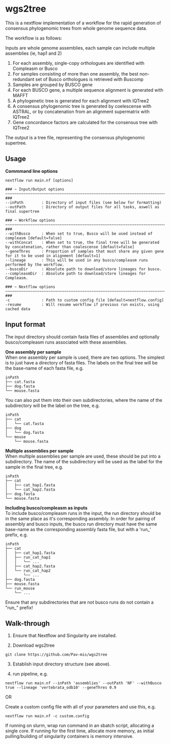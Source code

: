 # wgs2tree
This is a nextflow implementation of a workflow for the rapid generation of consensus phylogenomic trees from whole genome sequence data.

The workflow is as follows:

Inputs are whole genome assemblies, each sample can include multiple assemblies (ie, hap1 and 2)

1. For each assembly, single-copy orthologues are identified with Compleasm or Busco
2. For samples consisting of more than one assembly, the best non-redundant set of Busco orthologues is retrieved with Buscomp
3. Samples are grouped by BUSCO gene
4. For each BUSCO gene, a multiple sequence alignment is generated with MAFFT
5. A phylogenetic tree is generated for each alignment with IQTree2
6. A consensus phylogenomic tree is generated by coelescense with ASTRAL, or by concatenation from an alignment supermatrix with IQTree2
7. Gene concordance factors are calculated for the consensus tree with IQTree2

The output is a tree file, representing the consensus phylogenomic supertree.

## Usage

**Commmand line options**  
```
nextflow run main.nf [options]

### ~ Input/Output options ~~~~~~~~~~~~~~~~~~~~~~~~~~~~~~~~~~~~~~~~~~~~~~~~~~~~~~~~~~~~~~~~~~~~~~~~~~~~~~~~~~~~~~~~~~~~~~~~~~ ###
--inPath        : Directory of input files (see below for formatting)
--outPath       : Directory of output files for all tasks, aswell as final supertree

### ~ Workflow options ~~~~~~~~~~~~~~~~~~~~~~~~~~~~~~~~~~~~~~~~~~~~~~~~~~~~~~~~~~~~~~~~~~~~~~~~~~~~~~~~~~~~~~~~~~~~~~~~~~~~~~ ###
--withBusco     : When set to true, Busco will be used instead of compleasm [default=false]
--withConcat    : When set to true, the final tree will be generated by concatenation, rather than coalescense [default=false]
--geneThres     : Proportion of samples that must share any given gene for it to be used in alignment [default=1]
--lineage       : This will be used in any busco/compleasm runs performed by the workflow.
--buscoDir      : Absolute path to download/store lineages for busco.
--compleasmDir  : Absolute path to download/store lineages for Compleasm.

### ~ Nextflow options ~~~~~~~~~~~~~~~~~~~~~~~~~~~~~~~~~~~~~~~~~~~~~~~~~~~~~~~~~~~~~~~~~~~~~~~~~~~~~~~~~~~~~~~~~~~~~~~~~~~~~~ ###
-c              : Path to custom config file [default=nextflow.config]
-resume         : Will resume workflow if previous run exists, using cached data
```

## Input format
The input directory should contain fasta files of assemblies and optionally busco/compleasm runs associated with these assemblies.

**One assembly per sample**  
When one assembly per sample is used, there are two options. The simplest is to just have a directory of fasta files. The labels on the final tree will be the base-name of each fasta file, e.g.  

```
inPath
├── cat.fasta
├── dog.fasta
└── mouse.fasta
```
  
You can also put them into their own subdirectories, where the name of the subdirectory will be the label on the tree, e.g.

```
inPath
├── cat
│   └── cat.fasta
├── dog
│   └── dog.fasta
└── mouse
    └── mouse.fasta
```

**Multiple assemblies per sample**  
When multiple assemblies per sample are used, these should be put into a subdirectory. The name of the subdirectory will be used as the label for the sample in the final tree, e.g.

```
inPath
├── cat
│   ├── cat_hap1.fasta
│   └── cat_hap2.fasta
├── dog.fasta
└── mouse.fasta
```

**Including busco/compleasm as inputs**  
To include busco/compleasm runs in the input, the run directory should be in the same place as it's corresponding assembly. In order for pairing of assembly and busco inputs, the busco run directory must have the same base-name as the corresponding assembly fasta file, but with a 'run_' prefix, e.g.

```
inPath
├── cat
│   ├── cat_hap1.fasta
│   ├── run_cat_hap1
│   │   └── ...
│   ├── cat_hap2.fasta
│   └── run_cat_hap2
│       └── ...
├── dog.fasta
├── mouse.fasta
└── run_mouse
    └── ...
```

Ensure that any subdirectories that are not busco runs do not contain a "run_" prefix!

## Walk-through
1. Ensure that Nextflow and Singularity are installed.

2. Download wgs2tree
```
git clone https://github.com/Pav-mis/wgs2tree
```

3. Establish input directory structure (see above).

4. run pipeline, e.g.
```
nextflow run main.nf --inPath 'assemblies' --outPath 'NF' --withBusco true --lineage 'vertebrata_odb10' --geneThres 0.9
```
OR  
  
Create a custom config file with all of your parameters and use this, e.g.
```
nextflow run main.nf -c custom.config
```
If running on slurm, wrap run command in an sbatch script, allocating a single core. If running for the first time, allocate more memory, as initial pulling/building of singularity containers is memory intensive. 

